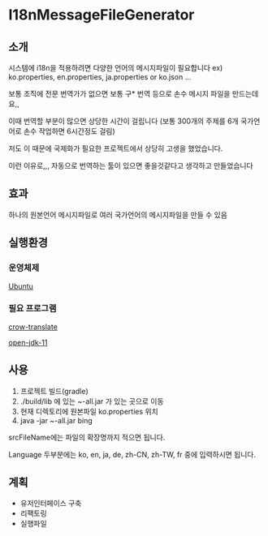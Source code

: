 # I18nMessageFileGenerator


## 소개
시스템에 i18n을 적용하려면 다양한 언어의 메시지파일이 필요합니다 ex) ko.properties, en.properties, ja.properties or ko.json ...

보통 조직에 전문 번역가가 없으면 보통 구* 번역 등으로 손수 메시지 파일을 만드는데요,,

이때 번역할 부분이 많으면 상당한 시간이 걸립니다 (보통 300개의 주제를 6개 국가언어로 손수 작업하면 6시간정도 걸림)

저도 이 때문에 국제화가 필요한 프로젝트에서 상당히 고생을 했었습니다.

이런 이유로,,, 자동으로 번역하는 툴이 있으면 좋을것같다고 생각하고 만들었습니다


## 효과

하나의 원본언어 메시지파일로 여러 국가언어의 메시지파일을 만들 수 있음


## 실행환경
### 운영체제 
[Ubuntu](https://ubuntu.com/)
### 필요 프로그램 
[crow-translate](https://crow-translate.github.io/)

[open-jdk-11](https://github.com/ojdkbuild/ojdkbuild)


## 사용
1. 프로젝트 빌드(gradle)
2. ./build/lib 에 있는 ~-all.jar 가 있는 곳으로 이동
3. 현재 디렉토리에 원본파일 ko.properties 위치
4. java -jar ~-all.jar <srcFileName> <srcLanguage> <desLanguage> bing

srcFileName에는 파일의 확장명까지 적으면 됩니다.
  
Language 두부분에는 ko, en, ja, de, zh-CN, zh-TW, fr 중에 입력하시면 됩니다.


## 계획
* 유저인터페이스 구축
* 리팩토링
* 실행파일
